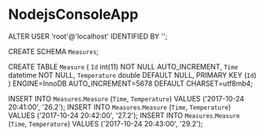 ﻿# NodejsConsoleApp
ALTER USER 'root'@'localhost' IDENTIFIED BY '';

CREATE SCHEMA `Measures`;

CREATE TABLE `Measure` (
  `Id` int(11) NOT NULL AUTO_INCREMENT,
  `Time` datetime NOT NULL,
  `Temperature` double DEFAULT NULL,
  PRIMARY KEY (`Id`)
) ENGINE=InnoDB AUTO_INCREMENT=5678 DEFAULT CHARSET=utf8mb4;

INSERT INTO `Measures`.`Measure` (`Time`, `Temperature`) VALUES ('2017-10-24 20:41:00', '26.2');
INSERT INTO `Measures`.`Measure` (`Time`, `Temperature`) VALUES ('2017-10-24 20:42:00', '27.2');
INSERT INTO `Measures`.`Measure` (`Time`, `Temperature`) VALUES ('2017-10-24 20:43:00', '29.2');


